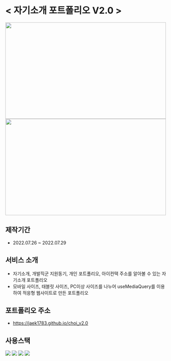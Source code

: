 # < 자기소개 포트폴리오 V2.0 >

<img src="https://user-images.githubusercontent.com/73649967/181736828-ccb1c4fb-ed3e-4a23-b334-b1a7808ff795.png" width="500" height="300">
<img src="https://user-images.githubusercontent.com/73649967/181736801-6be3b4a6-12d5-45cc-9132-0ea6d2f98dd7.png" width="500" height="300">

## 제작기간
* 2022.07.26 ~ 2022.07.29

## 서비스 소개
* 자기소개, 개발직군 지원동기, 개인 포트폴리오, 아이컨택 주소를 알아볼 수 있는 자기소개 포트폴리오
* 모바일 사이즈, 태블릿 사이즈, PC이상 사이즈를 나누어 useMediaQuery를 이용하여 적응형 웹사이트로 만든 포트폴리오

## 포트폴리오 주소
* https://jaek1783.github.io/choi_v2.0
## 사용스택
<img src="https://img.shields.io/badge/React-61DAFB?style=flat-square&logo=React&logoColor=white"/> <img src="https://img.shields.io/badge/styled-components-DB7093?style=flat-square&logo=styled-components&logoColor=white"/>
<img src="https://img.shields.io/badge/Redux-764ABC?style=flat-square&logo=Redux&logoColor=white"/>
<img src="https://img.shields.io/badge/GitHub-181717?style=flat-square&logo=GitHub&logoColor=white"/>
